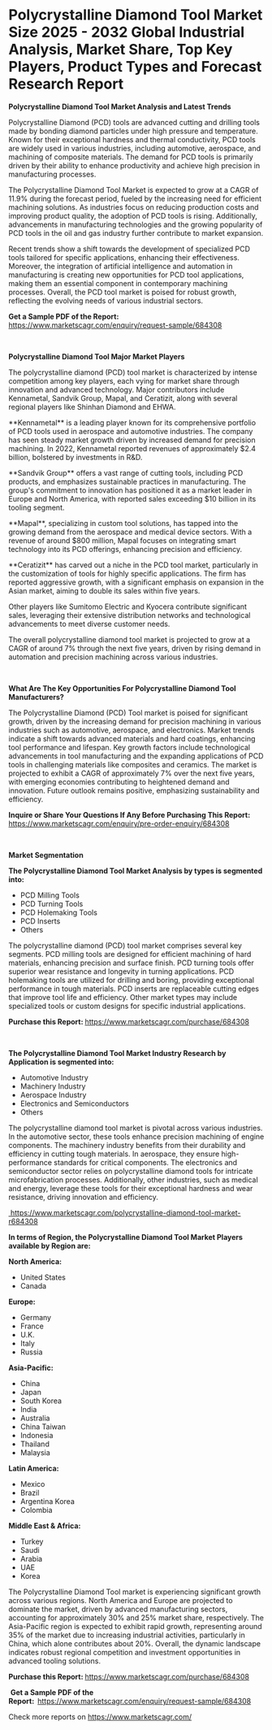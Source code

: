 <p><h1>Polycrystalline Diamond Tool Market Size 2025 - 2032 Global Industrial Analysis, Market Share, Top Key Players, Product Types and Forecast Research Report</h1></p><p><strong>Polycrystalline Diamond Tool Market Analysis and Latest Trends</strong></p>
<p><p>Polycrystalline Diamond (PCD) tools are advanced cutting and drilling tools made by bonding diamond particles under high pressure and temperature. Known for their exceptional hardness and thermal conductivity, PCD tools are widely used in various industries, including automotive, aerospace, and machining of composite materials. The demand for PCD tools is primarily driven by their ability to enhance productivity and achieve high precision in manufacturing processes.</p><p>The Polycrystalline Diamond Tool Market is expected to grow at a CAGR of 11.9% during the forecast period, fueled by the increasing need for efficient machining solutions. As industries focus on reducing production costs and improving product quality, the adoption of PCD tools is rising. Additionally, advancements in manufacturing technologies and the growing popularity of PCD tools in the oil and gas industry further contribute to market expansion. </p><p>Recent trends show a shift towards the development of specialized PCD tools tailored for specific applications, enhancing their effectiveness. Moreover, the integration of artificial intelligence and automation in manufacturing is creating new opportunities for PCD tool applications, making them an essential component in contemporary machining processes. Overall, the PCD tool market is poised for robust growth, reflecting the evolving needs of various industrial sectors.</p></p>
<p><strong>Get a Sample PDF of the Report:&nbsp;</strong> <a href="https://www.marketscagr.com/enquiry/request-sample/684308?utm_campaign=3432&utm_medium=2&utm_source=Github&utm_content=ia&utm_term=29032025&utm_id=polycrystalline-diamond-tool">https://www.marketscagr.com/enquiry/request-sample/684308</a></p>
<p>&nbsp;</p>
<p><strong>Polycrystalline Diamond Tool Major Market Players</strong></p>
<p><p>The polycrystalline diamond (PCD) tool market is characterized by intense competition among key players, each vying for market share through innovation and advanced technology. Major contributors include Kennametal, Sandvik Group, Mapal, and Ceratizit, along with several regional players like Shinhan Diamond and EHWA.</p><p>**Kennametal** is a leading player known for its comprehensive portfolio of PCD tools used in aerospace and automotive industries. The company has seen steady market growth driven by increased demand for precision machining. In 2022, Kennametal reported revenues of approximately $2.4 billion, bolstered by investments in R&D.</p><p>**Sandvik Group** offers a vast range of cutting tools, including PCD products, and emphasizes sustainable practices in manufacturing. The group's commitment to innovation has positioned it as a market leader in Europe and North America, with reported sales exceeding $10 billion in its tooling segment.</p><p>**Mapal**, specializing in custom tool solutions, has tapped into the growing demand from the aerospace and medical device sectors. With a revenue of around $800 million, Mapal focuses on integrating smart technology into its PCD offerings, enhancing precision and efficiency.</p><p>**Ceratizit** has carved out a niche in the PCD tool market, particularly in the customization of tools for highly specific applications. The firm has reported aggressive growth, with a significant emphasis on expansion in the Asian market, aiming to double its sales within five years.</p><p>Other players like Sumitomo Electric and Kyocera contribute significant sales, leveraging their extensive distribution networks and technological advancements to meet diverse customer needs. </p><p>The overall polycrystalline diamond tool market is projected to grow at a CAGR of around 7% through the next five years, driven by rising demand in automation and precision machining across various industries.</p></p>
<p>&nbsp;</p>
<p><strong>What Are The Key Opportunities For Polycrystalline Diamond Tool Manufacturers?</strong></p>
<p><p>The Polycrystalline Diamond (PCD) Tool market is poised for significant growth, driven by the increasing demand for precision machining in various industries such as automotive, aerospace, and electronics. Market trends indicate a shift towards advanced materials and hard coatings, enhancing tool performance and lifespan. Key growth factors include technological advancements in tool manufacturing and the expanding applications of PCD tools in challenging materials like composites and ceramics. The market is projected to exhibit a CAGR of approximately 7% over the next five years, with emerging economies contributing to heightened demand and innovation. Future outlook remains positive, emphasizing sustainability and efficiency.</p></p>
<p><strong>Inquire or Share Your Questions If Any Before Purchasing This Report:</strong> <a href="https://www.marketscagr.com/enquiry/pre-order-enquiry/684308?utm_campaign=3432&utm_medium=2&utm_source=Github&utm_content=ia&utm_term=29032025&utm_id=polycrystalline-diamond-tool">https://www.marketscagr.com/enquiry/pre-order-enquiry/684308</a></p>
<p>&nbsp;</p>
<p><strong>Market Segmentation</strong></p>
<p><strong>The Polycrystalline Diamond Tool Market Analysis by types is segmented into:</strong></p>
<p><ul><li>PCD Milling Tools</li><li>PCD Turning Tools</li><li>PCD Holemaking Tools</li><li>PCD Inserts</li><li>Others</li></ul></p>
<p><p>The polycrystalline diamond (PCD) tool market comprises several key segments. PCD milling tools are designed for efficient machining of hard materials, enhancing precision and surface finish. PCD turning tools offer superior wear resistance and longevity in turning applications. PCD holemaking tools are utilized for drilling and boring, providing exceptional performance in tough materials. PCD inserts are replaceable cutting edges that improve tool life and efficiency. Other market types may include specialized tools or custom designs for specific industrial applications.</p></p>
<p><strong>Purchase this Report:&nbsp;</strong><a href="https://www.marketscagr.com/purchase/684308?utm_campaign=3432&utm_medium=2&utm_source=Github&utm_content=ia&utm_term=29032025&utm_id=polycrystalline-diamond-tool">https://www.marketscagr.com/purchase/684308</a></p>
<p>&nbsp;</p>
<p><strong>The Polycrystalline Diamond Tool Market Industry Research by Application is segmented into:</strong></p>
<p><ul><li>Automotive Industry</li><li>Machinery Industry</li><li>Aerospace Industry</li><li>Electronics and Semiconductors</li><li>Others</li></ul></p>
<p><p>The polycrystalline diamond tool market is pivotal across various industries. In the automotive sector, these tools enhance precision machining of engine components. The machinery industry benefits from their durability and efficiency in cutting tough materials. In aerospace, they ensure high-performance standards for critical components. The electronics and semiconductor sector relies on polycrystalline diamond tools for intricate microfabrication processes. Additionally, other industries, such as medical and energy, leverage these tools for their exceptional hardness and wear resistance, driving innovation and efficiency.</p></p>
<p><a href="https://www.marketscagr.com/polycrystalline-diamond-tool-market-r684308?utm_campaign=3432&utm_medium=2&utm_source=Github&utm_content=ia&utm_term=29032025&utm_id=polycrystalline-diamond-tool">&nbsp;https://www.marketscagr.com/polycrystalline-diamond-tool-market-r684308</a></p>
<p><strong>In terms of Region, the Polycrystalline Diamond Tool Market Players available by Region are:</strong></p>
<p>
    <p> <strong> North America: </strong>
        <ul>
            <li>United States</li>
            <li>Canada</li>
        </ul>
        </p> 
    <p> <strong> Europe: </strong>
        <ul>
            <li>Germany</li>
            <li>France</li>
            <li>U.K.</li>
            <li>Italy</li>
            <li>Russia</li>
        </ul>
        </p> 
    <p> <strong> Asia-Pacific: </strong>
        <ul>
            <li>China</li>
            <li>Japan</li>
            <li>South Korea</li>
            <li>India</li>
            <li>Australia</li>
            <li>China Taiwan</li>
            <li>Indonesia</li>
            <li>Thailand</li>
            <li>Malaysia</li>
        </ul>
        </p> 
    <p> <strong> Latin America: </strong>
        <ul>
            <li>Mexico</li>
            <li>Brazil</li>
            <li>Argentina Korea</li>
            <li>Colombia</li>
        </ul>
        </p> 
    <p> <strong> Middle East & Africa: </strong>
        <ul>
            <li>Turkey</li>
            <li>Saudi</li>
            <li>Arabia</li>
            <li>UAE</li>
            <li>Korea</li>
        </ul>
    </p>
    </p>
<p><p>The Polycrystalline Diamond Tool market is experiencing significant growth across various regions. North America and Europe are projected to dominate the market, driven by advanced manufacturing sectors, accounting for approximately 30% and 25% market share, respectively. The Asia-Pacific region is expected to exhibit rapid growth, representing around 35% of the market due to increasing industrial activities, particularly in China, which alone contributes about 20%. Overall, the dynamic landscape indicates robust regional competition and investment opportunities in advanced tooling solutions.</p></p>
<p><strong>Purchase this Report: </strong><a href="https://www.marketscagr.com/purchase/684308?utm_campaign=3432&utm_medium=2&utm_source=Github&utm_content=ia&utm_term=29032025&utm_id=polycrystalline-diamond-tool">https://www.marketscagr.com/purchase/684308</a></p>
<p>&nbsp;<strong>Get a Sample PDF of the Report:&nbsp;&nbsp;</strong><a href="https://www.marketscagr.com/enquiry/request-sample/684308?utm_campaign=3432&utm_medium=2&utm_source=Github&utm_content=ia&utm_term=29032025&utm_id=polycrystalline-diamond-tool">https://www.marketscagr.com/enquiry/request-sample/684308</a></p>
<p><strong></strong></p>
<p>Check more reports on <a href="https://www.marketscagr.com/?utm_campaign=3432&utm_medium=2&utm_source=Github&utm_content=ia&utm_term=29032025&utm_id=polycrystalline-diamond-tool">https://www.marketscagr.com/</a></p>